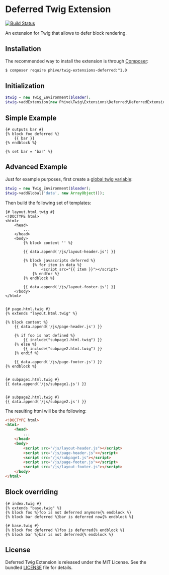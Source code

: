 Deferred Twig Extension
=======================
[![Build Status](https://travis-ci.org/rybakit/twig-extensions-deferred.svg?branch=master)](https://travis-ci.org/rybakit/twig-extensions-deferred)

An extension for Twig that allows to defer block rendering.

## Installation

The recommended way to install the extension is through [Composer](http://getcomposer.org):

```sh
$ composer require phive/twig-extensions-deferred:^1.0
```


## Initialization

```php
$twig = new Twig_Environment($loader);
$twig->addExtension(new Phive\Twig\Extensions\Deferred\DeferredExtension());
```

## Simple Example

```jinja
{# outputs bar #}
{% block foo deferred %}
    {{ bar }}
{% endblock %}

{% set bar = 'bar' %}
```


## Advanced Example

Just for example purposes, first create a [global twig variable](http://twig.sensiolabs.org/doc/advanced.html#globals):

```php
$twig = new Twig_Environment($loader);
$twig->addGlobal('data', new ArrayObject());
```

Then build the following set of templates:

```jinja
{# layout.html.twig #}
<!DOCTYPE html>
<html>
    <head>
        ...
    </head>
    <body>
        {% block content '' %}

        {{ data.append('/js/layout-header.js') }}

        {% block javascripts deferred %}
            {% for item in data %}
                <script src="{{ item }}"></script>
            {% endfor %}
        {% endblock %}

        {{ data.append('/js/layout-footer.js') }}
    </body>
</html>


{# page.html.twig #}
{% extends "layout.html.twig" %}

{% block content %}
    {{ data.append('/js/page-header.js') }}

    {% if foo is not defined %}
        {{ include("subpage1.html.twig") }}
    {% else %}
        {{ include("subpage2.html.twig") }}
    {% endif %}

    {{ data.append('/js/page-footer.js') }}
{% endblock %}


{# subpage1.html.twig #}
{{ data.append('/js/subpage1.js') }}


{# subpage2.html.twig #}
{{ data.append('/js/subpage2.js') }}
```

The resulting html will be the following:

```html
<!DOCTYPE html>
<html>
    <head>
        ...
    </head>
    <body>
        <script src="/js/layout-header.js"></script>
        <script src="/js/page-header.js"></script>
        <script src="/js/subpage1.js"></script>
        <script src="/js/page-footer.js"></script>
        <script src="/js/layout-footer.js"></script>
    </body>
</html>
```


## Block overriding

```jinja
{# index.twig #}
{% extends "base.twig" %}
{% block foo %}foo is not deferred anymore{% endblock %}
{% block bar deferred %}bar is deferred now{% endblock %}

{# base.twig #}
{% block foo deferred %}foo is deferred{% endblock %}
{% block bar %}bar is not deferred{% endblock %}
```


## License

Deferred Twig Extension is released under the MIT License. See the bundled [LICENSE](LICENSE) file for details.
